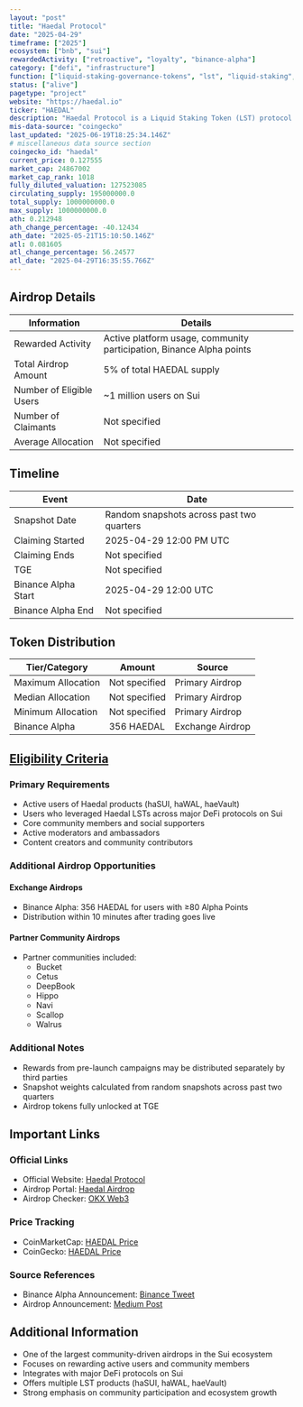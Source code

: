 ```yaml
---
layout: "post"
title: "Haedal Protocol"
date: "2025-04-29"
timeframe: ["2025"]
ecosystem: ["bnb", "sui"]
rewardedActivity: ["retroactive", "loyalty", "binance-alpha"]
category: ["defi", "infrastructure"]
function: ["liquid-staking-governance-tokens", "lst", "liquid-staking", "decentralized-finance"]
status: ["alive"]
pagetype: "project"
website: "https://haedal.io"
ticker: "HAEDAL"
description: "Haedal Protocol is a Liquid Staking Token (LST) protocol on the Sui blockchain, offering haSUI, haWAL, and haeVault products for DeFi users."
mis-data-source: "coingecko"
last_updated: "2025-06-19T18:25:34.146Z"
# miscellaneous data source section
coingecko_id: "haedal"
current_price: 0.127555
market_cap: 24867002
market_cap_rank: 1018
fully_diluted_valuation: 127523085
circulating_supply: 195000000.0
total_supply: 1000000000.0
max_supply: 1000000000.0
ath: 0.212948
ath_change_percentage: -40.12434
ath_date: "2025-05-21T15:10:50.146Z"
atl: 0.081605
atl_change_percentage: 56.24577
atl_date: "2025-04-29T16:35:55.766Z"
---
```


## Airdrop Details

| Information              | Details                                                     |
| ------------------------ | ----------------------------------------------------------- |
| Rewarded Activity        | Active platform usage, community participation, Binance Alpha points |
| Total Airdrop Amount     | 5% of total HAEDAL supply                                   |
| Number of Eligible Users | ~1 million users on Sui                                     |
| Number of Claimants      | Not specified                                               |
| Average Allocation       | Not specified                                               |

## Timeline

| Event               | Date                                           |
| ------------------- | ---------------------------------------------- |
| Snapshot Date       | Random snapshots across past two quarters      |
| Claiming Started    | 2025-04-29 12:00 PM UTC                       |
| Claiming Ends       | Not specified                                  |
| TGE                | Not specified                                  |
| Binance Alpha Start | 2025-04-29 12:00 UTC                          |
| Binance Alpha End   | Not specified                                  |

## Token Distribution

| Tier/Category      | Amount                                   | Source                    |
| ------------------ | ---------------------------------------- | ------------------------- |
| Maximum Allocation | Not specified                            | Primary Airdrop           |
| Median Allocation  | Not specified                            | Primary Airdrop           |
| Minimum Allocation | Not specified                            | Primary Airdrop           |
| Binance Alpha      | 356 HAEDAL                               | Exchange Airdrop          |

## [Eligibility Criteria](https://medium.com/@haedal/haedal-airdrop-is-here-a-gift-to-the-sui-ecosystem-f53ebaed792f)

### Primary Requirements

- Active users of Haedal products (haSUI, haWAL, haeVault)
- Users who leveraged Haedal LSTs across major DeFi protocols on Sui
- Core community members and social supporters
- Active moderators and ambassadors
- Content creators and community contributors

### Additional Airdrop Opportunities

#### Exchange Airdrops
- Binance Alpha: 356 HAEDAL for users with ≥80 Alpha Points
- Distribution within 10 minutes after trading goes live

#### Partner Community Airdrops
- Partner communities included:
  - Bucket
  - Cetus
  - DeepBook
  - Hippo
  - Navi
  - Scallop
  - Walrus

### Additional Notes

- Rewards from pre-launch campaigns may be distributed separately by third parties
- Snapshot weights calculated from random snapshots across past two quarters
- Airdrop tokens fully unlocked at TGE

## Important Links

### Official Links

- Official Website: [Haedal Protocol](https://haedal.io)
- Airdrop Portal: [Haedal Airdrop](https://haedal.xyz/airdrop)
- Airdrop Checker: [OKX Web3](https://web3.okx.com/airdrop-checker/3)

### Price Tracking

- CoinMarketCap: [HAEDAL Price](https://coinmarketcap.com/currencies/haedal-protocol/)
- CoinGecko: [HAEDAL Price](https://www.coingecko.com/en/coins/haedal-protocol)

### Source References

- Binance Alpha Announcement: [Binance Tweet](https://x.com/binance/status/1917133095108563152)
- Airdrop Announcement: [Medium Post](https://medium.com/@haedal/haedal-airdrop-is-here-a-gift-to-the-sui-ecosystem-f53ebaed792f)

## Additional Information

- One of the largest community-driven airdrops in the Sui ecosystem
- Focuses on rewarding active users and community members
- Integrates with major DeFi protocols on Sui
- Offers multiple LST products (haSUI, haWAL, haeVault)
- Strong emphasis on community participation and ecosystem growth